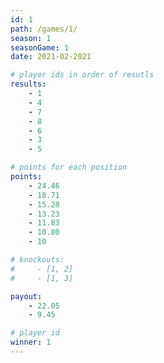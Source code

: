 ```yaml
---
id: 1
path: /games/1/
season: 1
seasonGame: 1
date: 2021-02-2021

# player ids in order of resutls
results:
    - 1
    - 4
    - 7
    - 8
    - 6
    - 3
    - 5

# points for each position
points:
    - 24.46
    - 18.71
    - 15.28
    - 13.23
    - 11.83
    - 10.80
    - 10

# knockouts:
#     - [1, 2]
#     - [1, 3]

payout:
    - 22.05
    - 9.45

# player id
winner: 1
---
```

